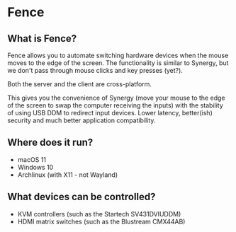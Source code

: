 # Fence
## What is Fence?
Fence allows you to automate switching hardware devices when the mouse moves
to the edge of the screen. The functionality is similar to Synergy, but we don't
pass through mouse clicks and key presses (yet?).

Both the server and the client are cross-platform.

This gives you the convenience of Synergy (move your mouse to the edge of the screen
to swap the computer receiving the inputs) with the stability of using USB DDM
to redirect input devices. Lower latency, better(ish) security and much better
application compatibility.

## Where does it run?
* macOS 11
* Windows 10
* Archlinux (with X11 - not Wayland)

## What devices can be controlled?
* KVM controllers (such as the Startech SV431DVIUDDM)
* HDMI matrix switches (such as the Blustream CMX44AB)

